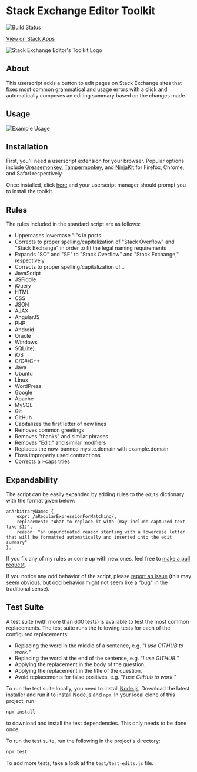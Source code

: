 Stack Exchange Editor Toolkit
=============================

[![Build Status](https://travis-ci.org/AstroCB/Stack-Exchange-Editor-Toolkit.svg)](https://travis-ci.org/AstroCB/Stack-Exchange-Editor-Toolkit)

[View on Stack Apps](http://stackapps.com/questions/4899/stack-exchange-editor-toolkit)

![Stack Exchange Editor's Toolkit Logo](http://i.imgur.com/blxl3ei.jpg)

## About

This userscript adds a button to edit pages on Stack Exchange sites that fixes most common grammatical and usage errors with a click and automatically composes an editing summary based on the changes made.

## Usage

![Example Usage](http://i.imgur.com/zmdvCm4.gif)

## Installation
First, you'll need a userscript extension for your browser. Popular options include [Greasemonkey](https://addons.mozilla.org/en-US/firefox/addon/greasemonkey/), [Tampermonkey](https://tampermonkey.net/), and [NinjaKit](https://github.com/os0x/NinjaKit) for Firefox, Chrome, and Safari respectively.

Once installed, click [here](https://github.com/AstroCB/Stack-Exchange-Editor-Toolkit/raw/master/editor.user.js) and your userscript manager should prompt you to install the toolkit.

## Rules

The rules included in the standard script are as follows:

 - Uppercases lowercase "i"s in posts
 - Corrects to proper spelling/capitalization of "Stack Overflow" and "Stack Exchange" in order to fit the legal naming requirements
 - Expands "SO" and "SE" to "Stack Overflow" and "Stack Exchange," respectively
 - Corrects to proper spelling/capitalization of...
  - JavaScript
  - JSFiddle
  - jQuery
  - HTML
  - CSS
  - JSON
  - AJAX
  - AngularJS
  - PHP
  - Android
  - Oracle
  - Windows
  - SQL(ite)
  - iOS
  - C/C#/C++
  - Java
  - Ubuntu
  - Linux
  - WordPress
  - Google
  - Apache
  - MySQL
  - Git
  - GitHub
 - Capitalizes the first letter of new lines
 - Removes common greetings
 - Removes "thanks" and similar phrases
 - Removes "Edit:" and similar modifiers
 - Replaces the now-banned mysite.domain with example.domain
 - Fixes improperly used contractions
 - Corrects all-caps titles

## Expandability

The script can be easily expanded by adding rules to the `edits` dictionary with the format given below:

    anArbitraryName: {
        expr: /aRegularExpressionForMatching/,
        replacement: "What to replace it with (may include captured text like $1)",
        reason: "an unpunctuated reason starting with a lowercase letter that will be formatted automatically and inserted into the edit summary"
    },

If you fix any of my rules or come up with new ones, feel free to [make a pull request](https://github.com/AstroCB/Stack-Exchange-Editor-Toolkit/pulls).

If you notice any odd behavior of the script, please [report an issue](https://github.com/AstroCB/Stack-Exchange-Editor-Toolkit/issues/new) (this may seem obvious, but odd behavior might not seem like a "bug" in the traditional sense).

## Test Suite

A test suite (with more than 600 tests) is available to test the most common replacements. The test suite runs the following tests for each of the configured replacements:

* Replacing the word in the middle of a sentence, e.g. "_I use GITHUB to work._"
* Replacing the word at the end of the sentence, e.g. "_I use GITHUB._"
* Applying the replacement in the body of the question.
* Applying the replacement in the title of the question.
* Avoid replacements for false positives, e.g. "_I use GitHub to work._"

To run the test suite locally, you need to install [Node.js](https://nodejs.org). Download the latest installer and run it to install Node.js and `npm`. In your local clone of this project, run

```bash
npm install
```

to download and install the test dependencies. This only needs to be done once.

To run the test suite, run the following in the project's directory:

```bash
npm test
```

To add more tests, take a look at the `test/test-edits.js` file.
